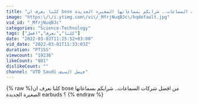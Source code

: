 ```yaml
---
title: "كلنا نعرف ان bose من افضل شركات السماعات.. شرايكم بسماعاتها الصغيرة الجديدة earbuds ؟"
image: "https:\/\/i.ytimg.com\/vi\/_MfrjNuqBJc\/hqdefault.jpg"
vid_id: "_MfrjNuqBJc"
categories: "Science-Technology"
tags: ["كلنا","نعرف","افضل"]
date: "2022-03-03T11:25:52+03:00"
vid_date: "2022-03-01T11:33:03Z"
duration: "PT15S"
viewcount: "19236"
likeCount: "801"
dislikeCount: ""
channel: "UTD Saudi فيصل السيف"
---
```

{% raw %}كلنا نعرف ان bose من افضل شركات السماعات.. شرايكم بسماعاتها الصغيرة الجديدة earbuds ؟ {% endraw %}
